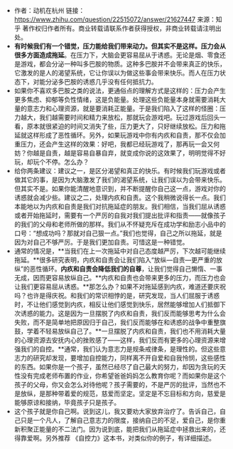 - 作者：动机在杭州
  链接：https://www.zhihu.com/question/22515072/answer/21627447
  来源：知乎
  著作权归作者所有。商业转载请联系作者获得授权，非商业转载请注明出处。
- **有时候我们有一个错觉，压力能给我们带来动力。但其实不是这样。压力会从很多方面造成拖延**。在压力下，大脑会更容易屈从于诱惑。无论是烟、零食还是游戏，都会分泌一种叫多巴胺的物质。这种多巴胺并不会带来真正的快乐，它激发的是人的渴望系统，它让你误以为做这些事会带来快乐。而人在压力状态下，对能分泌多巴胺的诱惑几乎没有任何抵抗力。
- 如果你不喜欢多巴胺之类的说法，更通俗点的理解方式是这样的：压力会产生更多焦虑、抑郁等负性情绪，这是负能量。处理这些负能量本身就需要消耗大量的意志力和心理资源，就是要消耗正能量。于是我们陷入了这样的怪圈：压力越大，我们越需要时间和精力来放松，那就玩会游戏吧。玩过游戏后回头一看，原本就很紧迫的时间又消失了些，压力更大了，只好继续放松。压力和拖延就这样形成了恶性循环。另外，如果玩游戏中你有内疚和自责，那不仅会加重压力，还会产生这样的效果：好吧，我都已经玩游戏了，那再玩一会又何妨？你越是自责，越是容易自暴自弃，就变成你说的这效果了，明明觉得不好玩，却玩个不停。怎么办？
- 给你两条建议：建议之一，是区分渴望和真正的快乐。有时候我们玩游戏或者做其它的事，是因为大脑激发了我们的渴望系统，让我们误以为会带来快乐。但其实不是。如果你能清醒地意识到，并不断提醒你自己这一点，游戏对你的诱惑就会减少些。建议之二，处理内疚和自责。这个我稍微说得长一点。我们本能地以为内疚和自责是我们对抗拖延症的朋友。我们相信，当我们屈从诱惑或者开始拖延时，需要有一个严厉的自我对我们提出批评和指责——就像孩子的我们的父母和老师所做的那样。我们从不怀疑充斥在成功学和励志小品中的口号：“想成功吗？那就对自己狠一点。”我们也觉得，自己之所以拖延，就是因为对自己不够严厉。于是我们更加自责。可惜这是一种错觉。
- 通常的情况是，**当我们在上一次拖延中对自己态度越严厉，下次越可能继续拖延。**很多研究表明，内疚和自责会让我们陷入“放纵—自责—更严重的放纵”的恶性循环。**内疚和自责会降低我们的自尊**，让我们觉得自己懒惰、一事无成，因而更容易放纵自己。**内疚和自责也会带来更多的压力，而压力也会让我们更容易屈从诱惑。**那怎么办？如果不对拖延感到内疚，难道还要庆祝吗？也许是得庆祝。和我们的常识相悖的是，研究发现，当人们屈服于诱惑时，不让他们感觉到内疚，相反让他们感觉到快乐，居然能够增加人们抵御下次诱惑的能力。这是因为一旦摆脱了内疚和自责，我们反而能够思考为什么会失败，而不是简单地把原因归于自己，我们反而能够在和诱惑的战争中重整旗鼓，学着不轻易放纵自己了。**一旦摆脱了内疚和自责，我们也不用消耗大量的心理资源去安抚内心的挫败感了——这样，我们反而有更多的心理资源来增强我们的自控。**通常，我们认为意志力是规条戒律条，是理性的。但这些意志力的研究却发现，要增加自控能力，同样离不开自爱和自我怜悯，这些感性的东西。如果你是一个孩子，虽然已经尽了自己最大的努力，却因为贪玩的天性没有完成老师布置的作业，你希望爸爸妈妈怎么教育你呢？而如果你是这个孩子的父母，你又会怎么对待他呢？孩子需要的，不是严厉的批评，当然也不是放纵，是那种带着爱的规范，慈爱而坚定。坚定是不忘目标和方向，慈爱是能够原谅和接纳，毕竟孩子只是孩子。
- 这个孩子就是你自己啊。说到这儿，我又要劝大家放弃治疗了。告诉自己，自己只是一个凡人，了解自己意志力的限度，接纳自己的不足，爱自己，是你重新积聚正能量的不二法门。因为说到底，能把我们从拖延症中拯救出来的，还得靠爱啊。另外推荐 《自控力》这本书，对类似你的例子，有详细描述。